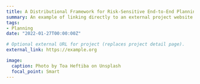 ```yaml
---
title: A Distributional Framework for Risk-Sensitive End-to-End Planning in Continuous MDPs
summary: An example of linking directly to an external project website using `external_link`.
tags:
- Planning
date: "2022-01-27T00:00:00Z"

# Optional external URL for project (replaces project detail page).
external_link: https://example.org

image:
  caption: Photo by Toa Heftiba on Unsplash
  focal_point: Smart
---
```


